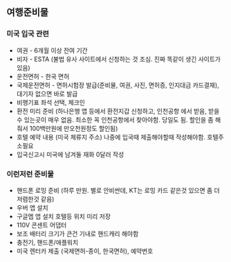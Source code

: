 ## 여행준비물
### 미국 입국 관련
- 여권 - 6개월 이상 잔여 기간
- 비자 - ESTA (불법 유사 사이트에서 신청하는 것 조심. 진짜 똑같이 생긴 사이트가 있음)
- 운전면허 - 한국 면허
- 국제운전면허 - 면허시험장 발급(준비물, 여권, 사진, 면허증, 인지대금 카드결재), 대기자 없으면 바로 발급
- 비행기표 좌석 선택, 체크인
- 환전 미리 준비 (하나은행 앱 등에서 환전지갑 신청하고, 인천공항 에서 받음, 받을수 있는곳이 매우 없음. 최소한 꼭 인천공항에서 찾아야함. 당일도 됨. 할인을 좀 해줘서 100백만원에 만오천원정도 할인됨)
- 호텔 예약 내용 (미국 체류지 주소) 나중에 입국때 제출해야할때 작성해야함. 호텔주소필요
- 입국신고시 미국에 남겨둘 재화 0달러 작성 


### 이런저런 준비물
- 핸드폰 로밍 준비 (하루 만원. 별로 안비싼데, KT는 로밍 카드 같은것 있으면 좀 더 저렴한것 같음)
- 우버 앱 설치
- 구글멥 앱 설치 호텔등 위치 미리 저장
- 110V 콘센트 어댑터
- 보조 배터리 크기가 큰건 기내로 핸드캐리 해야함
- 충전기, 핸드폰/애플워치
- 미국 렌터카 제출 (국제면허-종이, 한국면허), 예약번호


